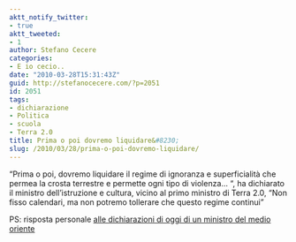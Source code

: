 ```yaml
---
aktt_notify_twitter:
- true
aktt_tweeted:
- 1
author: Stefano Cecere
categories:
- E io cecio..
date: "2010-03-28T15:31:43Z"
guid: http://stefanocecere.com/?p=2051
id: 2051
tags:
- dichiarazione
- Politica
- scuola
- Terra 2.0
title: Prima o poi dovremo liquidare&#8230;
slug: /2010/03/28/prima-o-poi-dovremo-liquidare/
---
```


&#8220;Prima o poi, dovremo liquidare il regime di ignoranza e superficialità che permea la crosta terrestre e permette ogni tipo di violenza&#8230; &#8220;, ha dichiarato il ministro dell&#8217;istruzione e cultura, vicino al primo ministro di Terra 2.0, &#8220;Non fisso calendari, ma non potremo tollerare che questo regime continui&#8221;

PS: risposta personale [alle dichiarazioni di oggi di un ministro del medio oriente](http://www.rainews24.it/it/news.php?newsid=139314)